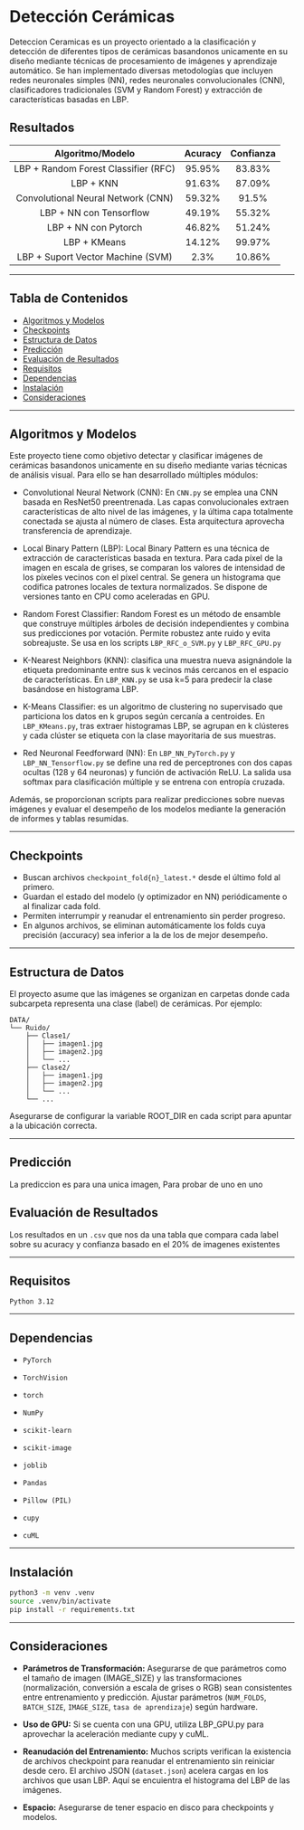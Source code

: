 # Detección Cerámicas

Deteccion Ceramicas es un proyecto orientado a la clasificación y detección de diferentes tipos de cerámicas basandonos unicamente en su diseño mediante técnicas de procesamiento de imágenes y aprendizaje automático. Se han implementado diversas metodologías que incluyen redes neuronales simples (NN), redes neuronales convolucionales (CNN), clasificadores tradicionales (SVM y Random Forest) y extracción de características basadas en LBP.

## Resultados
<div align="center">
    
| Algoritmo/Modelo | Acuracy | Confianza |
| :---: | :---: | :---: |
| LBP + Random Forest Classifier (RFC) |  95.95%  | 83.83% |
| LBP + KNN    | 91.63%  | 87.09%  |
| Convolutional Neural Network (CNN) |  59.32%  | 91.5%  |
| LBP + NN con Tensorflow    |  49.19%  | 55.32%  |
| LBP + NN con Pytorch    |  46.82%  | 51.24%  |
| LBP + KMeans    |  14.12%  | 99.97%  |
| LBP + Suport Vector Machine (SVM)    |  2.3%  | 10.86%  |


</div>

---

## Tabla de Contenidos

- [Algoritmos y Modelos](#algoritmos-y-modelos)
- [Checkpoints](#checkpoints)
- [Estructura de Datos](#estructura-de-datos)
- [Predicción](#predicción)
- [Evaluación de Resultados](#evaluación-de-resultados)
- [Requisitos](#requisitos)
- [Dependencias](#dependencias)
- [Instalación](#instalación)
- [Consideraciones](#consideraciones)

---

## Algoritmos y Modelos

Este proyecto tiene como objetivo detectar y clasificar imágenes de cerámicas basandonos unicamente en su diseño mediante varias técnicas de análisis visual. Para ello se han desarrollado múltiples módulos:

* Convolutional Neural Network (CNN): En `CNN.py` se emplea una CNN basada en ResNet50 preentrenada. Las capas convolucionales extraen características de alto nivel de las imágenes, y la última capa totalmente conectada se ajusta al número de clases. Esta arquitectura aprovecha transferencia de aprendizaje.

* Local Binary Pattern (LBP): Local Binary Pattern es una técnica de extracción de características basada en textura. Para cada píxel de la imagen en escala de grises, se comparan los valores de intensidad de los píxeles vecinos con el píxel central. Se genera un histograma que codifica patrones locales de textura normalizados. Se dispone de versiones tanto en CPU como aceleradas en GPU.

* Random Forest Classifier: Random Forest es un método de ensamble que construye múltiples árboles de decisión independientes y combina sus predicciones por votación. Permite robustez ante ruido y evita sobreajuste. Se usa en los scripts `LBP_RFC_o_SVM.py` y `LBP_RFC_GPU.py`

* K-Nearest Neighbors (KNN): clasifica una muestra nueva asignándole la etiqueta predominante entre sus k vecinos más cercanos en el espacio de características. En `LBP_KNN.py` se usa k=5 para predecir la clase basándose en histograma LBP.

* K-Means Classifier: es un algoritmo de clustering no supervisado que particiona los datos en k grupos según cercanía a centroides. En `LBP_KMeans.py`, tras extraer histogramas LBP, se agrupan en k clústeres y cada clúster se etiqueta con la clase mayoritaria de sus muestras. 

* Red Neuronal Feedforward (NN): En `LBP_NN_PyTorch.py` y `LBP_NN_Tensorflow.py` se define una red de perceptrones con dos capas ocultas (128 y 64 neuronas) y función de activación ReLU. La salida usa softmax para clasificación múltiple y se entrena con entropía cruzada.

Además, se proporcionan scripts para realizar predicciones sobre nuevas imágenes y evaluar el desempeño de los modelos mediante la generación de informes y tablas resumidas.

---

## Checkpoints

- Buscan archivos `checkpoint_fold{n}_latest.*` desde el último fold al primero.
- Guardan el estado del modelo (y optimizador en NN) periódicamente o al finalizar cada fold.
- Permiten interrumpir y reanudar el entrenamiento sin perder progreso.
- En algunos archivos, se eliminan automáticamente los folds cuya precisión (accuracy) sea inferior a la de los de mejor desempeño.

---

## Estructura de Datos

El proyecto asume que las imágenes se organizan en carpetas donde cada subcarpeta representa una clase (label) de cerámicas. Por ejemplo:
```
DATA/
└── Ruido/
    ├── Clase1/
    │   ├── imagen1.jpg
    │   ├── imagen2.jpg
    │   └── ...
    ├── Clase2/
    │   ├── imagen1.jpg
    │   ├── imagen2.jpg
    │   └── ...
    └── ...
```
Asegurarse de configurar la variable ROOT_DIR en cada script para apuntar a la ubicación correcta.

---

## Predicción

La prediccion es para una unica imagen, Para probar de uno en uno 

## Evaluación de Resultados

Los resultados en un `.csv` que nos da una tabla que compara cada label sobre su acuracy y confianza basado en el 20% de imagenes existentes

---

## Requisitos

`Python 3.12`

---

## Dependencias

* `PyTorch`

* `TorchVision`
* `torch`

* `NumPy`

* `scikit-learn`

* `scikit-image`

* `joblib`

* `Pandas`

* `Pillow (PIL)`

* `cupy` 

* `cuML` 

---

## Instalación

```bash
python3 -m venv .venv
source .venv/bin/activate
pip install -r requirements.txt
```

---


## Consideraciones

* **Parámetros de Transformación:** 
Asegurarse de que parámetros como el tamaño de imagen (IMAGE_SIZE) y las transformaciones (normalización, conversión a escala de grises o RGB) sean consistentes entre entrenamiento y predicción.
Ajustar parámetros (`NUM_FOLDS`, `BATCH_SIZE`, `IMAGE_SIZE`, `tasa de aprendizaje`) según hardware.

* **Uso de GPU:**
Si se cuenta con una GPU, utiliza LBP_GPU.py para aprovechar la aceleración mediante cupy y cuML.

* **Reanudación del Entrenamiento:**
Muchos scripts verifican la existencia de archivos checkpoint para reanudar el entrenamiento sin reiniciar desde cero.
El archivo JSON (`dataset.json`) acelera cargas en los archivos que usan LBP. Aquí se encuientra el histograma del LBP de las imágenes.

* **Espacio:**
Asegurarse de tener espacio en disco para checkpoints y modelos.